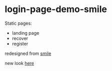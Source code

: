 # login-page-demo-smile

Static pages:
- landing page
- recover
- register

redesigned from [smile](https://smile.com.ng/scp)

new look [here](https://whizyrel.github.io/login-page-demo-smile/)
